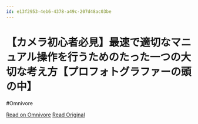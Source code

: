 ```yaml
---
id: e13f2953-4eb6-4378-a49c-207d48ac03be
---
```


# 【カメラ初心者必見】最速で適切なマニュアル操作を行うためのたった一つの大切な考え方【プロフォトグラファーの頭の中】
#Omnivore

[Read on Omnivore](https://omnivore.app/me/https-youtu-be-bm-4-px-uu-ux-my-si-o-7-ea-c-5-a-7-bq-5-zu-hn-190764d67e8)
[Read Original](https://youtu.be/Bm4PxUUUxMY?si=o7EA-c5A7BQ5ZUHn)

